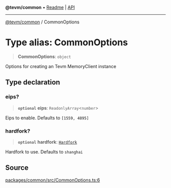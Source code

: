 **@tevm/common** • [Readme](../README.md) \| [API](../globals.md)

***

[@tevm/common](../README.md) / CommonOptions

# Type alias: CommonOptions

> **CommonOptions**: `object`

Options for creating an Tevm MemoryClient instance

## Type declaration

### eips?

> **`optional`** **eips**: `ReadonlyArray`\<`number`\>

Eips to enable. Defaults to `[1559, 4895]`

### hardfork?

> **`optional`** **hardfork**: [`Hardfork`](Hardfork.md)

Hardfork to use. Defaults to `shanghai`

## Source

[packages/common/src/CommonOptions.ts:6](https://github.com/evmts/tevm-monorepo/blob/main/packages/common/src/CommonOptions.ts#L6)
